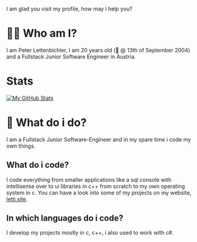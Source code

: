 I am glad you visit my profile, how may i help you?

# 👨‍💻 Who am I?
I am Peter Lettenbichler, I am 20 years old (🎂 @ 13th of September 2004) and a Fullstack Junior Software Engineer in Austria.

# Stats
[![My GitHub Stats](https://github-readme-stats.vercel.app/api/?username=LordDreadfight&count_private=true&theme=tokyonight&showicons=true)]()

# 📑 What do i do?
I am a Fullstack Junior Software-Engineer and in my spare time i code my own things.

## What do i code?
I code everything from smaller applications like a sql console with intellisense over to ui libraries in c++ from scratch to my own operating system in c.
You can have a look into some of my projects on my website, [letti.site](https://www.letti.site).

## In which languages do i code?
I develop my projects mostly in c, c++, i also used to work with c#.

[lettisite]: https://www.letti.site "letti.site"
